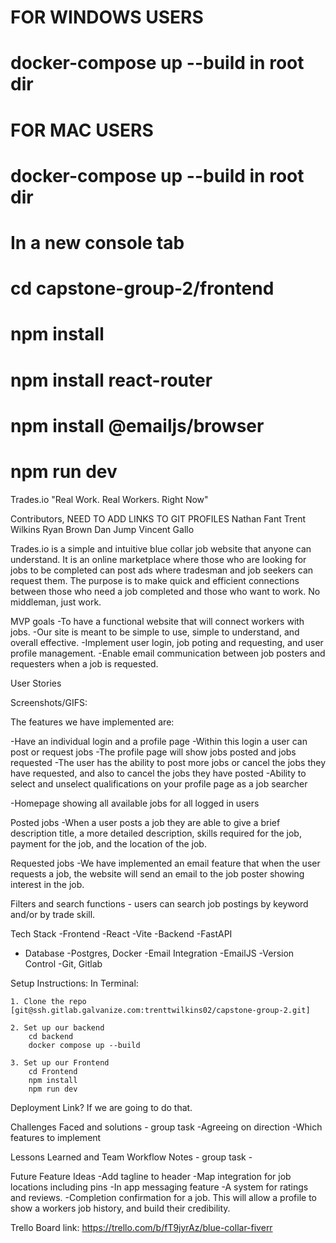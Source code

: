 # FOR WINDOWS USERS
# docker-compose up --build in root dir

# FOR MAC USERS
# docker-compose up --build in root dir
# In a new console tab
# cd capstone-group-2/frontend
# npm install
# npm install react-router
# npm install @emailjs/browser
# npm run dev

Trades.io "Real Work. Real Workers. Right Now"

Contributors, NEED TO ADD LINKS TO GIT PROFILES
    Nathan Fant
    Trent Wilkins
    Ryan Brown
    Dan Jump
    Vincent Gallo

Trades.io is a simple and intuitive blue collar job website that anyone can understand. It is an online marketplace where those who are looking for jobs to be completed can post ads where tradesman and job seekers can request them. The purpose is to make quick and efficient connections between those who need a job completed and those who want to work. No middleman, just work.

MVP goals
 -To have a functional website that will connect workers with jobs.
 -Our site is meant to be simple to use, simple to understand, and overall effective.
 -Implement user login, job poting and requesting, and user profile management.
 -Enable email communication between job posters and requesters when a job is requested.

User Stories

Screenshots/GIFS:

The features we have implemented are:

-Have an individual login and a profile page
    -Within this login a user can post or request jobs
    -The profile page will show jobs posted and jobs requested
    -The user has the ability to post more jobs or cancel the jobs they have requested, and also to cancel the jobs they have posted
    -Ability to select and unselect qualifications on your profile page as a job searcher

-Homepage showing all available jobs for all logged in users

Posted jobs
    -When a user posts a job they are able to give a brief description title, a more detailed description, skills required for the job, payment for the job, and the location of the job.

Requested jobs
    -We have implemented an email feature that when the user requests a job, the website will send an email to the job poster showing interest in the job.

Filters and search functions
    - users can search job postings by keyword and/or by trade skill.


 Tech Stack
  -Frontend
    -React
    -Vite
  -Backend
    -FastAPI
  - Database
    -Postgres, Docker
  -Email Integration
    -EmailJS
  -Version Control
    -Git, Gitlab

 Setup Instructions:
    In Terminal:

    1. Clone the repo [git@ssh.gitlab.galvanize.com:trenttwilkins02/capstone-group-2.git]

    2. Set up our backend
        cd backend
        docker compose up --build

    3. Set up our Frontend
        cd Frontend
        npm install
        npm run dev

 Deployment Link? If we are going to do that.

 Challenges Faced and solutions - group task
    -Agreeing on direction
    -Which features to implement


 Lessons Learned and Team Workflow Notes - group task
    -

 Future Feature Ideas
    -Add tagline to header
    -Map integration for job locations including pins
    -In app messaging feature
    -A system for ratings and reviews.
    -Completion confirmation for a job. This will allow a profile to show a workers job history, and build their credibility.

Trello Board link:
    https://trello.com/b/fT9jyrAz/blue-collar-fiverr
